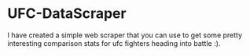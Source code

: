# UFC-DataScraper
I have created a simple web scraper that you can use to get some pretty interesting comparison stats for ufc fighters heading into battle :). 
